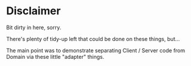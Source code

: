 
# Disclaimer

Bit dirty in here, sorry.

There's plenty of tidy-up left that could be done on these things, but...

The main point was to demonstrate separating Client / Server code from Domain via these little "adapter" things.
